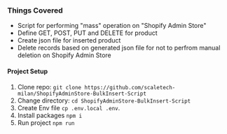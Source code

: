 ### Things Covered

- Script for performing "mass" operation on "Shopify Admin Store"
- Define GET, POST, PUT and DELETE for product
- Create json file for inserted product
- Delete records based on generated json file for not to perfrom manual deletion on Shopify Admin Store

#### Project Setup

1. Clone repo: `git clone https://github.com/scaletech-milan/ShopifyAdminStore-BulkInsert-Script`
2. Change directory: `cd ShopifyAdminStore-BulkInsert-Script`
3. Create Env file `cp .env.local .env`.
4. Install packages `npm i`
5. Run project `npm run`
